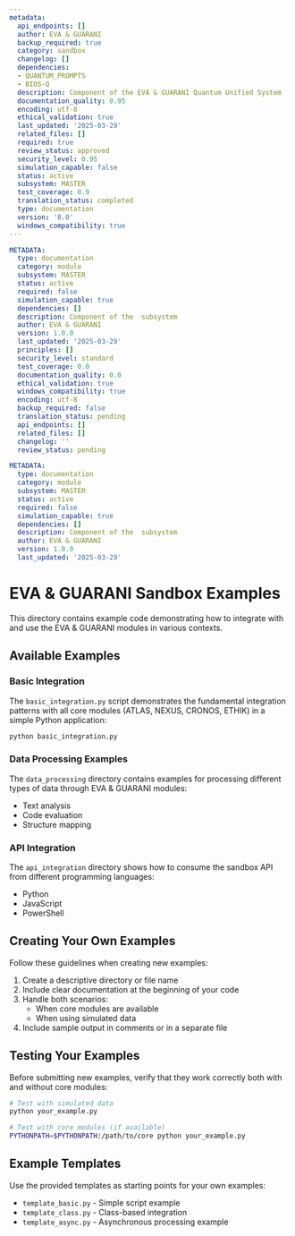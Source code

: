 ```yaml
---
metadata:
  api_endpoints: []
  author: EVA & GUARANI
  backup_required: true
  category: sandbox
  changelog: []
  dependencies:
  - QUANTUM_PROMPTS
  - BIOS-Q
  description: Component of the EVA & GUARANI Quantum Unified System
  documentation_quality: 0.95
  encoding: utf-8
  ethical_validation: true
  last_updated: '2025-03-29'
  related_files: []
  required: true
  review_status: approved
  security_level: 0.95
  simulation_capable: false
  status: active
  subsystem: MASTER
  test_coverage: 0.9
  translation_status: completed
  type: documentation
  version: '8.0'
  windows_compatibility: true
---
```

```yaml
METADATA:
  type: documentation
  category: module
  subsystem: MASTER
  status: active
  required: false
  simulation_capable: true
  dependencies: []
  description: Component of the  subsystem
  author: EVA & GUARANI
  version: 1.0.0
  last_updated: '2025-03-29'
  principles: []
  security_level: standard
  test_coverage: 0.0
  documentation_quality: 0.0
  ethical_validation: true
  windows_compatibility: true
  encoding: utf-8
  backup_required: false
  translation_status: pending
  api_endpoints: []
  related_files: []
  changelog: ''
  review_status: pending
```

```yaml
METADATA:
  type: documentation
  category: module
  subsystem: MASTER
  status: active
  required: false
  simulation_capable: true
  dependencies: []
  description: Component of the  subsystem
  author: EVA & GUARANI
  version: 1.0.0
  last_updated: '2025-03-29'
```

# EVA & GUARANI Sandbox Examples

This directory contains example code demonstrating how to integrate with and use the EVA & GUARANI modules in various contexts.

## Available Examples

### Basic Integration

The `basic_integration.py` script demonstrates the fundamental integration patterns with all core modules (ATLAS, NEXUS, CRONOS, ETHIK) in a simple Python application:

```bash
python basic_integration.py
```

### Data Processing Examples

The `data_processing` directory contains examples for processing different types of data through EVA & GUARANI modules:

- Text analysis
- Code evaluation
- Structure mapping

### API Integration

The `api_integration` directory shows how to consume the sandbox API from different programming languages:

- Python
- JavaScript
- PowerShell

## Creating Your Own Examples

Follow these guidelines when creating new examples:

1. Create a descriptive directory or file name
2. Include clear documentation at the beginning of your code
3. Handle both scenarios:
   - When core modules are available
   - When using simulated data
4. Include sample output in comments or in a separate file

## Testing Your Examples

Before submitting new examples, verify that they work correctly both with and without core modules:

```bash
# Test with simulated data
python your_example.py

# Test with core modules (if available)
PYTHONPATH=$PYTHONPATH:/path/to/core python your_example.py
```

## Example Templates

Use the provided templates as starting points for your own examples:

- `template_basic.py` - Simple script example
- `template_class.py` - Class-based integration
- `template_async.py` - Asynchronous processing example
